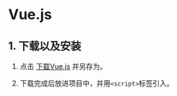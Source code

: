 # Vue.js  



## 1. 下载以及安装  

1. 点击 [下载Vue.js](https://vuejs.org/js/vue.min.js) 并另存为。  

2. 下载完成后放进项目中，并用```<script>```标签引入。  

